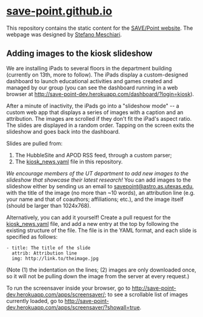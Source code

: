 # [save-point.github.io](http://save-point.io)
This repository contains the static content for the [SAVE/Point website](http://save-point.io). The webpage was designed by [Stefano Meschiari](http://www.github.com/stefano-meschiari).

## Adding images to the kiosk slideshow
We are installing iPads to several floors in the department building (currently on 13th, more to follow). 
The iPads display a custom-designed dashboard to launch educational activities and games created and managed by our group
(you can see the dashboard running in a web browser at http://save-point-dev.herokuapp.com/dashboard/?login=kiosk). 

After a minute of inactivity, the iPads go into a "slideshow mode" -- a custom web app that displays a series of images
with a caption and an attribution. The images are scrolled if they don't fit the iPad's aspect ratio. The slides are
displayed in a random order. Tapping on the screen exits the slideshow and goes back into the dashboard.

Slides are pulled from:
  1. The HubbleSite and APOD RSS feed, through a custom parser;
  2. The [kiosk_news.yaml](kiosk_news.yaml) file in this repository.
  
*We encourage members of the UT department to add new images to the slideshow that showcase their latest research!* You can add
images to the slideshow either by sending us an email to savepoint@astro.as.utexas.edu, with the title of the image (no more than ~10 words), an attribution
line (e.g. your name and that of coauthors; affiliations; etc.), and the image itself (should be larger than 1024x768). 

Alternatively, you can add it yourself! Create a pull request for the [kiosk_news.yaml](kiosk_news.yaml) file, and add a new
entry at the top by following the existing structure of the file. The file is in the YAML format, and each slide is specified as follows:
```
- title: The title of the slide
  attrib: Attribution line
  img: http://link.to/theimage.jpg
```

(Note (1) the indentation on the lines; (2) images are only downloaded once, so it will not be pulling down the image from the server at every request.)

To run the screensaver inside your browser, go to http://save-point-dev.herokuapp.com/apps/screensaver/; to see a scrollable list of images currently loaded, go to http://save-point-dev.herokuapp.com/apps/screensaver/?showall=true.
